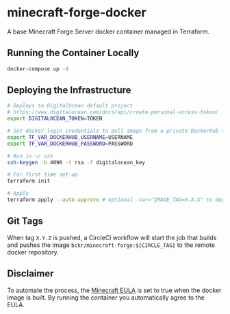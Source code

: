 # minecraft-forge-docker
A base Minecraft Forge Server docker container managed in Terraform.

## Running the Container Locally
``` bash
docker-compose up -d
```

## Deploying the Infrastructure
``` bash
# Deploys to DigitalOcean default project
# https://www.digitalocean.com/docs/api/create-personal-access-token/
export DIGITALOCEAN_TOKEN=TOKEN

# Set docker login credentials to pull image from a private DockerHub repository
export TF_VAR_DOCKERHUB_USERNAME=USERNAME
export TF_VAR_DOCKERHUB_PASSWORD=PASSWORD

# Run in ~/.ssh
ssh-keygen -b 4096 -t rsa -f digitalocean_key

# For first time set-up
terraform init 

# Apply
terraform apply --auto-approve # optional -var="IMAGE_TAG=X.X.X" to deploy specific image tag, defaults to 'latest'
```

## Git Tags
When tag `X.Y.Z` is pushed, a CircleCi workflow will start the job that builds and pushes the image `bckr/minecraft-forge:${CIRCLE_TAG}` to the remote docker repository.

## Disclaimer
To automate the process, the [Minecraft EULA](https://account.mojang.com/documents/minecraft_eula) is set to true when the docker image is built. By running the container you automatically agree to the EULA.

